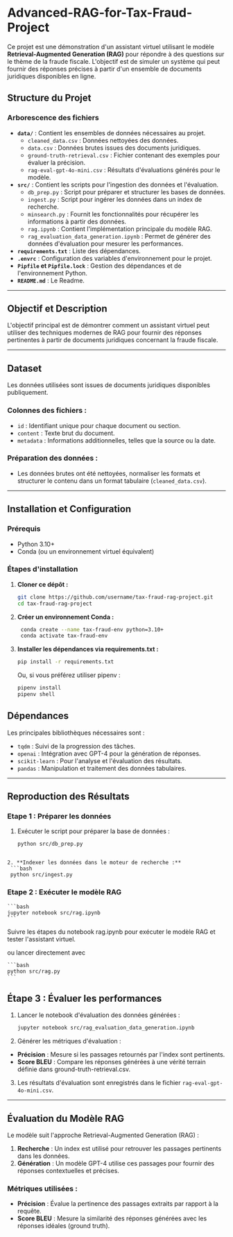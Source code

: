 # Advanced-RAG-for-Tax-Fraud-Project

Ce projet est une démonstration d'un assistant virtuel utilisant le modèle **Retrieval-Augmented Generation (RAG)** pour répondre à des questions sur le thème de la fraude fiscale. L'objectif est de simuler un système qui peut fournir des réponses précises à partir d'un ensemble de documents juridiques disponibles en ligne.

## Structure du Projet

### Arborescence des fichiers

- **`data/`** : Contient les ensembles de données nécessaires au projet.
  - `cleaned_data.csv` : Données nettoyées des données.
  - `data.csv` : Données brutes issues des documents juridiques.
  - `ground-truth-retrieval.csv` : Fichier contenant des exemples pour évaluer la précision.
  - `rag-eval-gpt-4o-mini.csv` : Résultats d'évaluations générés pour le modèle.
- **`src/`** : Contient les scripts pour l'ingestion des données et l'évaluation.
  - `db_prep.py` : Script pour préparer et structurer les bases de données.
  - `ingest.py` : Script pour ingérer les données dans un index de recherche.
  - `minsearch.py` : Fournit les fonctionnalités pour récupérer les informations à partir des données.
  - `rag.ipynb` : Contient l'implémentation principale du modèle RAG.
  - `rag_evaluation_data_generation.ipynb` : Permet de générer des données d'évaluation pour mesurer les performances.
- **`requirements.txt`** : Liste des dépendances.
- **`.envrc`** : Configuration des variables d'environnement pour le projet.
- **`Pipfile` et `Pipfile.lock`** : Gestion des dépendances et de l'environnement Python.
- **`README.md`** : Le Readme.

---

## Objectif et Description

L'objectif principal est de démontrer comment un assistant virtuel peut utiliser des techniques modernes de RAG pour fournir des réponses pertinentes à partir de documents juridiques concernant la fraude fiscale.

---

## Dataset

Les données utilisées sont issues de documents juridiques disponibles publiquement.

### Colonnes des fichiers :
- `id` : Identifiant unique pour chaque document ou section.
- `content` : Texte brut du document.
- `metadata` : Informations additionnelles, telles que la source ou la date.

### Préparation des données :
- Les données brutes ont été nettoyées, normaliser les formats et structurer le contenu dans un format tabulaire (`cleaned_data.csv`).

---

## Installation et Configuration

### Prérequis

- Python 3.10+
- Conda (ou un environnement virtuel équivalent)

### Étapes d'installation

1. **Cloner ce dépôt :**
   ```bash
   git clone https://github.com/username/tax-fraud-rag-project.git
   cd tax-fraud-rag-project
   ```


2. **Créer un environnement Conda :**
   ```bash
    conda create --name tax-fraud-env python=3.10+
    conda activate tax-fraud-env
    ```

3. **Installer les dépendances via requirements.txt :**
    ```bash
    pip install -r requirements.txt
    ```
    
    Ou, si vous préférez utiliser pipenv :
    
     ```bash
    pipenv install
    pipenv shell
    ```

## Dépendances

Les principales bibliothèques nécessaires sont :

- `tqdm` : Suivi de la progression des tâches.
- `openai` : Intégration avec GPT-4 pour la génération de réponses.
- `scikit-learn` : Pour l'analyse et l'évaluation des résultats.
- `pandas` : Manipulation et traitement des données tabulaires.

---

## Reproduction des Résultats


### Etape 1 : Préparer les données
1. Exécuter le script pour préparer la base de données :
   ```bash
   python src/db_prep.py
  ```

2. **Indexer les données dans le moteur de recherche :**
   ```bash
   python src/ingest.py
  ```

### Etape 2 : Exécuter le modèle RAG
    ```bash
    jupyter notebook src/rag.ipynb
    ```
Suivre les étapes du notebook rag.ipynb pour exécuter le modèle RAG et tester l'assistant virtuel.

ou lancer directement avec

    ```bash
    python src/rag.py
    ```

## Étape 3 : Évaluer les performances
1. Lancer le notebook d'évaluation des données générées :
    ```bash
    jupyter notebook src/rag_evaluation_data_generation.ipynb
    ```

2. Générer les métriques d'évaluation :
- **Précision** : Mesure si les passages retournés par l'index sont pertinents.
- **Score BLEU** : Compare les réponses générées à une vérité terrain définie dans ground-truth-retrieval.csv.


3. Les résultats d'évaluation sont enregistrés dans le fichier `rag-eval-gpt-4o-mini.csv`.


---
## Évaluation du Modèle RAG
Le modèle suit l'approche Retrieval-Augmented Generation (RAG) :

1. **Recherche** : Un index est utilisé pour retrouver les passages pertinents dans les données.
2. **Génération** : Un modèle GPT-4 utilise ces passages pour fournir des réponses contextuelles et précises.


### Métriques utilisées :
- **Précision** : Évalue la pertinence des passages extraits par rapport à la requête.
- **Score BLEU** : Mesure la similarité des réponses générées avec les réponses idéales (ground truth).
